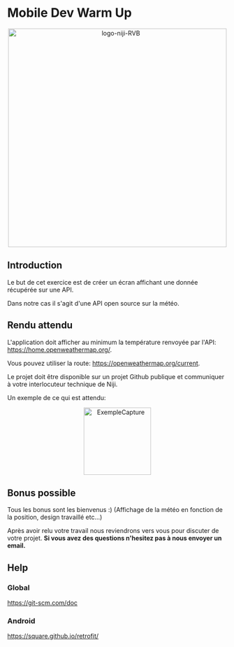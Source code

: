 # Mobile Dev Warm Up

<p align="center">
<img width="500" alt="logo-niji-RVB" src="https://user-images.githubusercontent.com/15031750/140082814-4461f531-de95-4779-bfac-1d2504520cfe.png">
</p>

## Introduction
Le but de cet exercice est de créer un écran affichant une donnée récupérée sur une API.

Dans notre cas il s'agit d'une API open source sur la météo.

## Rendu attendu
L'application doit afficher au minimum la température renvoyée par l'API: https://home.openweathermap.org/. 

Vous pouvez utiliser la route: https://openweathermap.org/current.

Le projet doit être disponible sur un projet Github publique et communiquer à votre interlocuteur technique de Niji.

Un exemple de ce qui est attendu:

<p align="center">
<img width="154" alt="ExempleCapture" src="https://user-images.githubusercontent.com/15031750/140094307-00145d24-1850-4af0-b4a7-0160db6ea087.PNG">
</p>

## Bonus possible
Tous les bonus sont les bienvenus :) (Affichage de la météo en fonction de la position, design travaillé etc...)

Après avoir relu votre travail nous reviendrons vers vous pour discuter de votre projet. 
**Si vous avez des questions n'hesitez pas à nous envoyer un email.**

## Help

### Global
https://git-scm.com/doc

### Android
https://square.github.io/retrofit/
